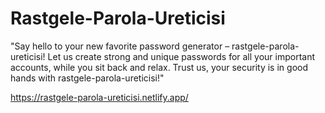 # Rastgele-Parola-Ureticisi
"Say hello to your new favorite password generator – rastgele-parola-ureticisi! Let us create strong and unique passwords for all your important accounts, while you sit back and relax. Trust us, your security is in good hands with rastgele-parola-ureticisi!"

https://rastgele-parola-ureticisi.netlify.app/
